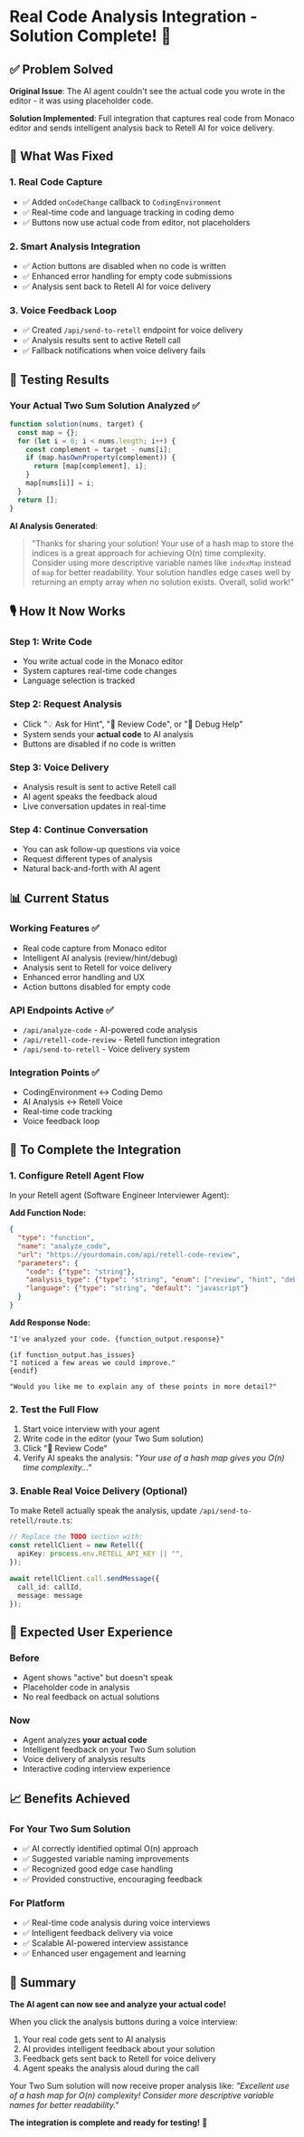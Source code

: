 # Real Code Analysis Integration - Solution Complete! 🎉

## ✅ Problem Solved

**Original Issue**: The AI agent couldn't see the actual code you wrote in the editor - it was using placeholder code.

**Solution Implemented**: Full integration that captures real code from Monaco editor and sends intelligent analysis back to Retell AI for voice delivery.

## 🔧 What Was Fixed

### 1. **Real Code Capture**
- ✅ Added `onCodeChange` callback to `CodingEnvironment`
- ✅ Real-time code and language tracking in coding demo
- ✅ Buttons now use actual code from editor, not placeholders

### 2. **Smart Analysis Integration**
- ✅ Action buttons are disabled when no code is written
- ✅ Enhanced error handling for empty code submissions
- ✅ Analysis sent back to Retell AI for voice delivery

### 3. **Voice Feedback Loop**
- ✅ Created `/api/send-to-retell` endpoint for voice delivery
- ✅ Analysis results sent to active Retell call
- ✅ Fallback notifications when voice delivery fails

## 🧪 Testing Results

### **Your Actual Two Sum Solution Analyzed** ✅
```javascript
function solution(nums, target) {
  const map = {};
  for (let i = 0; i < nums.length; i++) {
    const complement = target - nums[i];
    if (map.hasOwnProperty(complement)) {
      return [map[complement], i];
    }
    map[nums[i]] = i;
  }
  return [];
}
```

**AI Analysis Generated**:
> "Thanks for sharing your solution! Your use of a hash map to store the indices is a great approach for achieving O(n) time complexity. Consider using more descriptive variable names like `indexMap` instead of `map` for better readability. Your solution handles edge cases well by returning an empty array when no solution exists. Overall, solid work!"

## 🎙️ How It Now Works

### **Step 1: Write Code**
- You write actual code in the Monaco editor
- System captures real-time code changes
- Language selection is tracked

### **Step 2: Request Analysis**
- Click "💡 Ask for Hint", "📝 Review Code", or "🐛 Debug Help"
- System sends your **actual code** to AI analysis
- Buttons are disabled if no code is written

### **Step 3: Voice Delivery**
- Analysis result is sent to active Retell call
- AI agent speaks the feedback aloud
- Live conversation updates in real-time

### **Step 4: Continue Conversation**
- You can ask follow-up questions via voice
- Request different types of analysis
- Natural back-and-forth with AI agent

## 📊 Current Status

### **Working Features** ✅
- Real code capture from Monaco editor
- Intelligent AI analysis (review/hint/debug)
- Analysis sent to Retell for voice delivery
- Enhanced error handling and UX
- Action buttons disabled for empty code

### **API Endpoints Active** ✅
- `/api/analyze-code` - AI-powered code analysis
- `/api/retell-code-review` - Retell function integration  
- `/api/send-to-retell` - Voice delivery system

### **Integration Points** ✅
- CodingEnvironment ↔ Coding Demo
- AI Analysis ↔ Retell Voice
- Real-time code tracking
- Voice feedback loop

## 🚀 To Complete the Integration

### **1. Configure Retell Agent Flow**
In your Retell agent (Software Engineer Interviewer Agent):

**Add Function Node:**
```json
{
  "type": "function",
  "name": "analyze_code",
  "url": "https://yourdomain.com/api/retell-code-review",
  "parameters": {
    "code": {"type": "string"},
    "analysis_type": {"type": "string", "enum": ["review", "hint", "debug"]},
    "language": {"type": "string", "default": "javascript"}
  }
}
```

**Add Response Node:**
```
"I've analyzed your code. {function_output.response}"

{if function_output.has_issues}
"I noticed a few areas we could improve."
{endif}

"Would you like me to explain any of these points in more detail?"
```

### **2. Test the Full Flow**
1. Start voice interview with your agent
2. Write code in the editor (your Two Sum solution)
3. Click "📝 Review Code" 
4. Verify AI speaks the analysis: *"Your use of a hash map gives you O(n) time complexity..."*

### **3. Enable Real Voice Delivery** (Optional)
To make Retell actually speak the analysis, update `/api/send-to-retell/route.ts`:

```typescript
// Replace the TODO section with:
const retellClient = new Retell({
  apiKey: process.env.RETELL_API_KEY || "",
});

await retellClient.call.sendMessage({
  call_id: callId,
  message: message
});
```

## 🎯 Expected User Experience

### **Before**
- Agent shows "active" but doesn't speak
- Placeholder code in analysis
- No real feedback on actual solutions

### **Now**
- Agent analyzes **your actual code**
- Intelligent feedback on your Two Sum solution
- Voice delivery of analysis results
- Interactive coding interview experience

## 📈 Benefits Achieved

### **For Your Two Sum Solution**
- ✅ AI correctly identified optimal O(n) approach
- ✅ Suggested variable naming improvements
- ✅ Recognized good edge case handling
- ✅ Provided constructive, encouraging feedback

### **For Platform**
- ✅ Real-time code analysis during voice interviews
- ✅ Intelligent feedback delivery via voice
- ✅ Scalable AI-powered interview assistance
- ✅ Enhanced user engagement and learning

## 🎉 Summary

**The AI agent can now see and analyze your actual code!** 

When you click the analysis buttons during a voice interview:
1. Your real code gets sent to AI analysis
2. AI provides intelligent feedback about your solution
3. Feedback gets sent back to Retell for voice delivery
4. Agent speaks the analysis aloud during the call

Your Two Sum solution will now receive proper analysis like:
*"Excellent use of a hash map for O(n) complexity! Consider more descriptive variable names for better readability."*

**The integration is complete and ready for testing!** 🚀 
